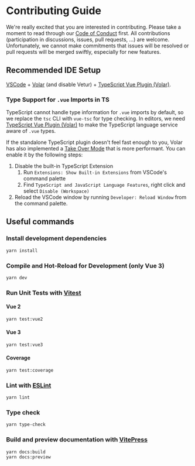 # Contributing Guide

We're really excited that you are interested in contributing. Please take a moment to read through our [Code of Conduct](CODE_OF_CONDUCT.md) first. All contributions (participation in discussions, issues, pull requests, ...) are welcome. Unfortunately, we cannot make commitments that issues will be resolved or pull requests will be merged swiftly, especially for new features.

## Recommended IDE Setup

[VSCode](https://code.visualstudio.com/) + [Volar](https://marketplace.visualstudio.com/items?itemName=Vue.volar) (and disable Vetur) + [TypeScript Vue Plugin (Volar)](https://marketplace.visualstudio.com/items?itemName=Vue.vscode-typescript-vue-plugin).

### Type Support for `.vue` Imports in TS

TypeScript cannot handle type information for `.vue` imports by default, so we replace the `tsc` CLI with `vue-tsc` for type checking. In editors, we need [TypeScript Vue Plugin (Volar)](https://marketplace.visualstudio.com/items?itemName=Vue.vscode-typescript-vue-plugin) to make the TypeScript language service aware of `.vue` types.

If the standalone TypeScript plugin doesn't feel fast enough to you, Volar has also implemented a [Take Over Mode](https://github.com/johnsoncodehk/volar/discussions/471#discussioncomment-1361669) that is more performant. You can enable it by the following steps:

1. Disable the built-in TypeScript Extension
   1. Run `Extensions: Show Built-in Extensions` from VSCode's command palette
   2. Find `TypeScript and JavaScript Language Features`, right click and select `Disable (Workspace)`
2. Reload the VSCode window by running `Developer: Reload Window` from the command palette.

## Useful commands

### Install development dependencies

```sh
yarn install
```

### Compile and Hot-Reload for Development (only Vue 3)

```sh
yarn dev
```

### Run Unit Tests with [Vitest](https://vitest.dev/)

#### Vue 2

```sh
yarn test:vue2
```

#### Vue 3

```sh
yarn test:vue3
```

#### Coverage

```sh
yarn test:coverage
```

### Lint with [ESLint](https://eslint.org/)

```sh
yarn lint
```

### Type check

```sh
yarn type-check
```

### Build and preview documentation with [VitePress](https://vitepress.vuejs.org/)

```sh
yarn docs:build
yarn docs:preview
```
